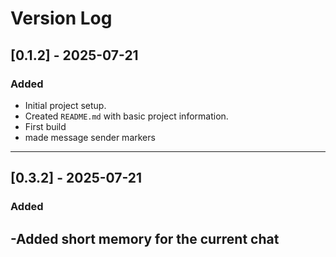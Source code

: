 # Version Log

## [0.1.2] - 2025-07-21
### Added
- Initial project setup.
- Created `README.md` with basic project information.
- First build
- made message sender markers
---
## [0.3.2] - 2025-07-21
### Added
-Added short memory for the current chat
---
##


